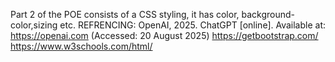 Part 2 of the POE consists of a CSS styling, it has color, background-color,sizing etc.
REFRENCING: OpenAI, 2025. ChatGPT [online]. Available at: https://openai.com (Accessed: 20 August 2025)
https://getbootstrap.com/
https://www.w3schools.com/html/
